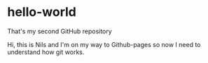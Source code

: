 # hello-world
That's my second GitHub repository

Hi, this is Nils and I'm on my way to Github-pages so now I need to understand how git works.
